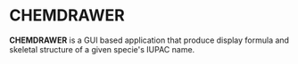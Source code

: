 # CHEMDRAWER

**CHEMDRAWER** is a GUI based application that produce display formula and skeletal structure of a given specie's IUPAC name.
